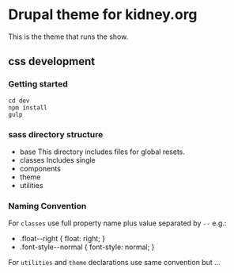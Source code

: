 # Drupal theme for kidney.org
This is the theme that runs the show.

## css development
### Getting started
```
cd dev
npm install
gulp
```
### sass directory structure
- base
  This directory includes files for global resets.
- classes
  Includes single
- components
- theme
- utilities

### Naming Convention

For `classes` use full property name plus value separated by `--` e.g.:
- .float--right { float: right; }
- .font-style--normal  { font-style: normal; }

For `utilities` and `theme` declarations use same convention but ...
